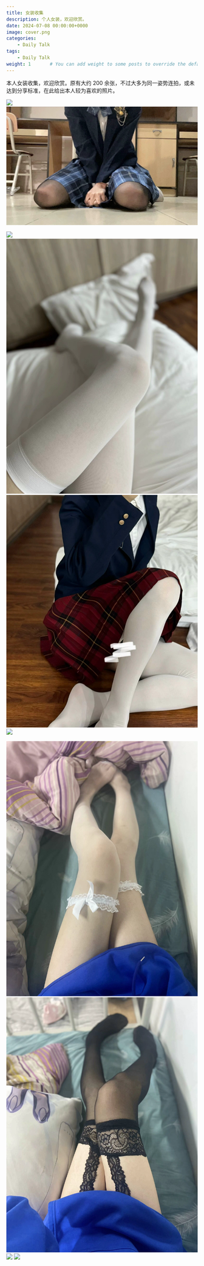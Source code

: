 ```yaml
---
title: 女装收集
description: 个人女装，欢迎欣赏。
date: 2024-07-08 00:00:00+0000
image: cover.png
categories:
    - Daily Talk
tags:
    - Daily Talk
weight: 1       # You can add weight to some posts to override the default sorting (date descending)
---
```


本人女装收集，欢迎欣赏。原有大约 200 余张，不过大多为同一姿势连拍，或未达到分享标准，在此给出本人较为喜欢的照片。

![](cover.png) ![](09.png)

![](01.png) ![](02.png) ![](03.png) ![](04.png)

![](05.png) ![](06.png) ![](07.png) ![](08.png)
